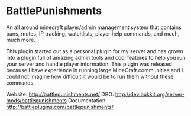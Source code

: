 BattlePunishments
=================
An all around minecraft player/admin management system that contains bans, mutes, IP tracking, watchlists, player help commands, and much, much more.

This plugin started out as a personal plugin for my server and has grown into a plugin full of amazing admin tools and cool features to help you run your server and handle player information. This plugin was released because I have experience in running large MineCraft communities and I could not imagine how difficult it would be to run them without these commands.

Website: http://battlepunishments.net/
DBO: http://dev.bukkit.org/server-mods/battlepunishments
Documentation: http://battleplugins.com/battlepunishments/